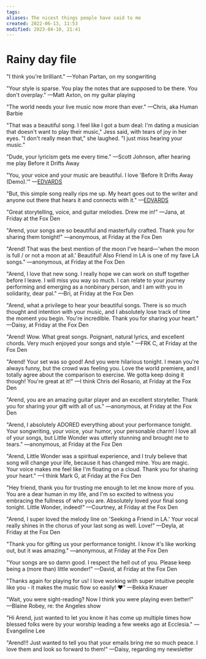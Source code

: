 ```yaml
---
tags: 
aliases: The nicest things people have said to me
created: 2022-06-13, 11:53
modified: 2023-04-10, 21:41
---
```


# Rainy day file
"I think you're brilliant." —Yohan Partan, on my songwriting 

"Your style is sparse. You play the notes that are supposed to be there. You don't overplay." —Matt Axton, on my guitar playing

"The world needs your live music now more than ever." —Chris, aka Human Barbie

"That was a beautiful song. I feel like I got a bum deal: I'm dating a musician that doesn't want to play their music," Jess said, with tears of joy in her eyes. "I don't really mean that," she laughed. "I just miss hearing your music."

"Dude, your lyricism gets me every time." —Scott Johnson, after hearing me play Before it Drifts Away

"You, your voice and your music are beautiful. I love 'Before It Drifts Away (Demo).'" —[EDVARDS](https://musicians.today/@EDVARDS/109708012020778139)

"But, this simple song really rips me up. My heart goes out to the writer and anyone out there that hears it and connects with it." —[EDVARDS](https://musicians.today/@EDVARDS/109711162125865821)

"Great storytelling, voice, and guitar melodies. Drew me in!" —Jana, at Friday at the Fox Den

"Arend, your songs are so beautiful and masterfully crafted. Thank you for sharing them tonight!" —anonymous, at Friday at the Fox Den

"Arend! That was the best mention of the moon I've heard—'when the moon is full / or not a moon at all.' Beautiful! Also Friend in LA is one of my fave LA songs." —anonymous, at Friday at the Fox Den

"Arend, I love that new song. I really hope we can work on stuff together before I leave. I will miss you way so much. I can relate to your journey performing and emerging as a nonbinary person, and I am with you in solidarity, dear pal." —Bri, at Friday at the Fox Den

"Arend, what a privilege to hear your beautiful songs. There is so much thought and intention with your music, and I absolutely lose track of time the moment you begin. You're incredible. Thank you for sharing your heart." —Daisy, at Friday at the Fox Den

"Arend! Wow. What great songs. Poignant, natural lyrics, and excellent chords. Very much enjoyed your songs and style." —FRK C, at Friday at the Fox Den

"Arend! Your set was so good! And you were hilarious tonight. I mean you're always funny, but the crowd was feeling you. Love the world premiere, and I totally agree about the comparison to exercise. We gotta keep doing it though! You're great at it!" —I think Chris del Rosario, at Friday at the Fox Den

"Arend, you are an amazing guitar player and an excellent storyteller. Thank you for sharing your gift with all of us." —anonymous, at Friday at the Fox Den

"Arend, I absolutely ADORED everything about your performance tonight. Your songwriting, your voice, your humor, your personable charm! I love all of your songs, but Little Wonder was utterly stunning and brought me to tears." —anonymous, at Friday at the Fox Den

"Arend, Little Wonder was a spiritual experience, and I truly believe that song will change your life, because it has changed mine. You are magic. Your voice makes me feel like I'm floating on a cloud. Thank you for sharing your heart." —I think Mark G, at Friday at the Fox Den

"Hey friend, thank you for trusting me enough to let me know more of you. You are a dear human in my life, and I'm so excited to witness you embracing the fullness of who you are. Absolutely loved your final song tonight. Little Wonder, indeed!" —Courtney, at Friday at the Fox Den

"Arend, I super loved the melody line on 'Seeking a Friend in LA.' Your vocal really shines in the chorus of your last song as well. Love!" —Deyla, at Friday at the Fox Den

"Thank you for gifting us your performance tonight. I know it's like working out, but it was amazing." —anonymous, at Friday at the Fox Den

"Your songs are so damn good. I respect the hell out of you. Please keep being a (more than) little wonder!" —David, at Friday at the Fox Den

"Thanks again for playing for us! I love working with super intuitive people like you - it makes the music flow so easily! ❤️" —Bekka Knauer

"Wait, you were sight-reading? Now I think you were playing even better!" —Blaine Robey, re: the Angeles show

"Hi Arend, just wanted to let you know it has come up multiple times how blessed folks were by your worship leading a few weeks ago at Ecclesia." —Evangeline Lee

"Arend!!! Just wanted to tell you that your emails bring me so much peace. I love them and look so forward to them!" —Daisy, regarding my newsletter